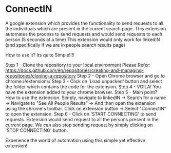 # ConnectIN
A google extension which provides the functionality to send requests to all the individuals which are present in the current search page.
This extension automates the process to send requests and would send requests to each person (5 seconds at a time)
This extension would only work for linkedIN (and specifically if we are in people search results page)

How to use it?
Its quite Simple!!!! 

Step 1 - Clone the repository to your local environment 
         Please Refer: https://docs.github.com/en/repositories/creating-and-managing-repositories/cloning-a-repository
Step 2 - Open Chrome browser and go to chrome://extensions/
Step 3 - Click on 'Load unpacked' button and select the folder which contains the code for the extension.
Step 4 - VOILA! You have the extension added to your chrome browser.
Step 5 - Main point? How to use the extension. 
         Simply, navigate to linkedIN -> Search for a name -> Navigate to "See All People Results" -> And then open the extension using the chrome's toolbar.
         Click on extension button -> Select "ConnectIN" to open the extension.
Step 6 - Click on 'START CONNECTING' to send requests. Extension would send request to all the persons present in the current page.
         We can also stop sending request by simply clicking on 'STOP CONNECTING' button.
       
Experience the world of automation using this simple yet effective extension! 
